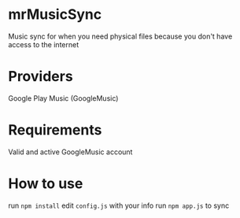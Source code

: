 # mrMusicSync
Music sync for when you need physical files because you don't have access to the internet

# Providers
Google Play Music (GoogleMusic)

# Requirements
Valid and active GoogleMusic account

# How to use
run `npm install`
edit `config.js` with your info
run `npm app.js` to sync